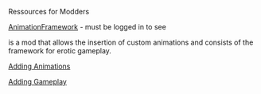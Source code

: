 Ressources for Modders

[AnimationFramework](https://www.nexusmods.com/baldursgate3/mods/6045) - must be logged in to see

is a mod that allows the insertion of custom animations and consists of the framework for erotic gameplay.

[Adding Animations](https://github.com/Satans-Underpants/AnimationFrameworkWiki/blob/main/Modders/Adding%20Animations)

[Adding Gameplay](https://github.com/Satans-Underpants/AnimationFrameworkWiki/blob/main/Modders/Adding%20Gameplay.md)
